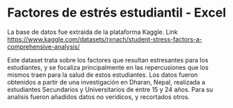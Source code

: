 # Factores de estrés estudiantil - Excel

La base de datos fue extraida de la plataforma Kaggle. Link https://www.kaggle.com/datasets/rxnach/student-stress-factors-a-comprehensive-analysis/ 

Este dataset trata sobre los factores que resultan estresantes para los estudiantes, y se focaliza principalmente en las repercusiones que los mismos traen para la salud de estos estudiantes. Los datos fueron obtenidos a partir de una investigación en Dharan, Nepal, realizada a estudiantes Secundarios y Universitarios de entre 15 y 24 años. Para su analisis fueron añadidos datos no veridicos, y recortados otros. 



